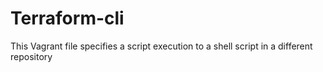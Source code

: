 # Terraform-cli

This Vagrant file specifies a script execution to a shell script in a different repository
